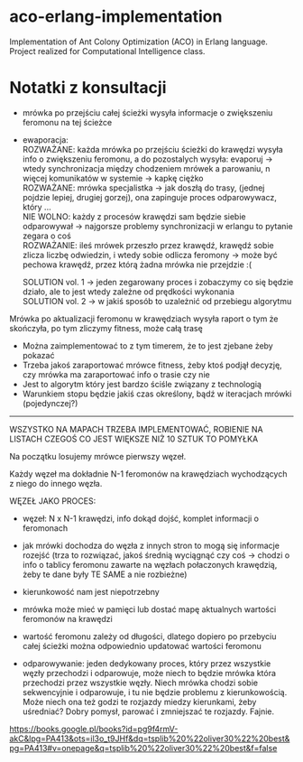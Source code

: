# aco-erlang-implementation
Implementation of Ant Colony Optimization (ACO) in Erlang language. Project realized for Computational Intelligence class.

# Notatki z konsultacji

- mrówka po przejściu całej ścieżki wysyła informacje o zwiększeniu feromonu na tej ścieżce
- ewaporacja:  
	ROZWAŻANE: każda mrówka po przejściu ścieżki do krawędzi wysyła info o zwiększeniu feromonu, a do pozostalych wysyła: evaporuj -> wtedy synchronizacja między chodzeniem mrówek a parowaniu, n więcej komunikatów w systemie -> kapkę ciężko  
	ROZWAŻANE: mrówka specjalistka -> jak doszłą do trasy, (jednej pojdzie lepiej, drugiej gorzej), ona zapinguje proces odparowywacz, który ...  
	NIE WOLNO: każdy z procesów krawędzi sam będzie siebie odparowywał -> najgorsze problemy synchronizacji w erlangu to pytanie zegara o coś  
	ROZWAŻANIE: ileś mrówek przeszło przez krawędź, krawędź sobie zlicza liczbę odwiedzin, i wtedy sobie odlicza feromony -> może być pechowa krawędź, przez którą żadna mrówka nie przejdzie :(
	
	SOLUTION vol. 1 -> jeden zegarowany proces i zobaczymy co się będzie działo, ale to jest wtedy zależne od prędkości wykonania  
	SOLUTION vol. 2 -> w jakiś sposób to uzależnić od przebiegu algorytmu  

Mrówka po aktualizacji feromonu w krawędziach wysyła raport o tym że skończyła, po tym zliczymy fitness, może całą trasę

* Można zaimplementować to z tym timerem, że to jest zjebane żeby pokazać
* Trzeba jakoś zaraportować mrówce fitness, żeby ktoś podjął decyzję, czy mrówka ma zaraportować info o trasie czy nie 
* Jest to algorytm który jest bardzo ściśle związany z technologią
* Warunkiem stopu będzie jakiś czas określony, bądź w iteracjach mrówki (pojedynczej?)

---

WSZYSTKO NA MAPACH TRZEBA IMPLEMENTOWAĆ, ROBIENIE NA LISTACH CZEGOŚ CO JEST WIĘKSZE NIŻ 10 SZTUK TO POMYŁKA

Na początku losujemy mrówce pierwszy węzeł.

Każdy węzeł ma dokładnie N-1 feromonów na krawędziach wychodzących z niego do innego węzła.  

WĘZEŁ JAKO PROCES:
* węzeł: N x N-1 krawędzi, info dokąd dojść, komplet informacji o feromonach
* jak mrówki dochodza do węzła z innych stron to mogą się informacje rozejść (trza to rozwiązać, jakoś średnią wyciągnąć czy coś -> chodzi o info o tablicy feromonu zawarte na węzłach połaczonych krawędzią, żeby te dane były TE SAME a nie rozbieżne)
* kierunkowość nam jest niepotrzebny

* mrówka może mieć w pamięci lub dostać mapę aktualnych wartości feromonów na krawędzi 
* wartość feromonu zależy od długości, dlatego dopiero po przebyciu całej ścieżki można odpowiednio updatować wartości feromonu
* odparowywanie: jeden dedykowany proces, który przez wszystkie węzły przechodzi i odparowuje, może niech to będzie mrówka która przechodzi przez wszystkie węzły. Niech mrówka chodzi sobie sekwencyjnie i odparowuje, i tu nie będzie problemu z kierunkowością. Może niech ona też godzi te rozjazdy miedzy kierunkami, żeby uśredniać? Dobry pomysł, parować i zmniejszać te rozjazdy. Fajnie.

https://books.google.pl/books?id=pg9f4rmV-akC&lpg=PA413&ots=il3o_t9JHf&dq=tsplib%20%22oliver30%22%20best&pg=PA413#v=onepage&q=tsplib%20%22oliver30%22%20best&f=false